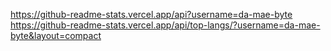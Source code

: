 <!-- ### Hi there 👋 -->

https://github-readme-stats.vercel.app/api?username=da-mae-byte
https://github-readme-stats.vercel.app/api/top-langs/?username=da-mae-byte&layout=compact

<!--
**da-mae-byte/da-mae-byte** is a ✨ _special_ ✨ repository because its `README.md` (this file) appears on your GitHub profile.

Here are some ideas to get you started:

- 🔭 I’m currently working on ...
- 🌱 I’m currently learning ...
- 👯 I’m looking to collaborate on ...
- 🤔 I’m looking for help with ...
- 💬 Ask me about ...
- 📫 How to reach me: ...
- 😄 Pronouns: ...
- ⚡ Fun fact: ...
-->

